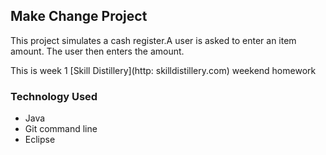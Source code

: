 ## Make Change Project


This project simulates a cash register.A user is asked to enter an item amount. The user then enters the amount.

This is week 1 [Skill Distillery](http: skilldistillery.com) weekend homework

### Technology Used
* Java
* Git command line
* Eclipse